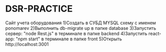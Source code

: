 # DSR-PRACTICE
Сайт учета оборудования
1)Создать в СУБД MYSQL схему с именем ponomarev 
2)Выполнить db-migrate up в папке database 
3)Запустить сервер: "node Rest.js" в терминале в папке backend 
4)Запустить react-app: "npm start" в терминале в папке front
5)Открыть http://localhost:3001
